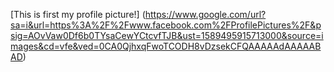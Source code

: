 [This is first my profile picture!] (https://www.google.com/url?sa=i&url=https%3A%2F%2Fwww.facebook.com%2FProfilePictures%2F&psig=AOvVaw0Df6b0TYsaCewYCtcvfTJB&ust=1589495915713000&source=images&cd=vfe&ved=0CA0QjhxqFwoTCODH8vDzsekCFQAAAAAdAAAAABAD)
